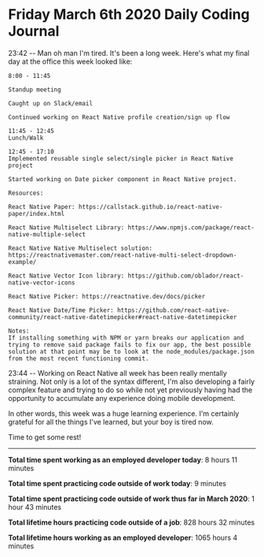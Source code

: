 # Friday March 6th 2020 Daily Coding Journal

23:42 -- Man oh man I'm tired. It's been a long week. Here's what my final day at the office this week looked like:
```
8:00 - 11:45

Standup meeting

Caught up on Slack/email

Continued working on React Native profile creation/sign up flow

11:45 - 12:45
Lunch/Walk

12:45 - 17:10
Implemented reusable single select/single picker in React Native project

Started working on Date picker component in React Native project.

Resources:

React Native Paper: https://callstack.github.io/react-native-paper/index.html

React Native Multiselect Library: https://www.npmjs.com/package/react-native-multiple-select

React Native Native Multiselect solution: https://reactnativemaster.com/react-native-multi-select-dropdown-example/

React Native Vector Icon library: https://github.com/oblador/react-native-vector-icons

React Native Picker: https://reactnative.dev/docs/picker

React Native Date/Time Picker: https://github.com/react-native-community/react-native-datetimepicker#react-native-datetimepicker

Notes:
If installing something with NPM or yarn breaks our application and trying to remove said package fails to fix our app, the best possible solution at that point may be to look at the node_modules/package.json from the most recent functioning commit.
```
23:44 -- Working on React Native all week has been really mentally straining. Not only is a lot of the syntax different, I'm also developing a fairly complex feature and trying to do so while not yet previously having had the opportunity to accumulate any experience doing mobile development.

In other words, this week was a huge learning experience. I'm certainly grateful for all the things I've learned, but your boy is tired now.

Time to get some rest!
___
**Total time spent working as an employed developer today**: 8 hours 11 minutes

**Total time spent practicing code outside of work today**: 9 minutes

**Total time spent practicing code outside of work thus far in March 2020**: 1 hour 43 minutes

**Total lifetime hours practicing code outside of a job**: 828 hours 32 minutes

**Total lifetime hours working as an employed developer**: 1065 hours 4 minutes